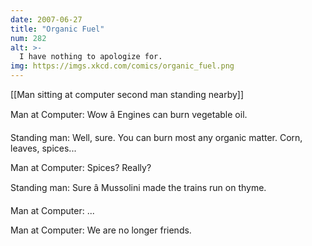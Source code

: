 ```yaml
---
date: 2007-06-27
title: "Organic Fuel"
num: 282
alt: >-
  I have nothing to apologize for.
img: https://imgs.xkcd.com/comics/organic_fuel.png
---
```

[[Man sitting at computer second man standing nearby]]

Man at Computer: Wow â Engines can burn vegetable oil.

Standing man: Well, sure. You can burn most any organic matter. Corn, leaves, spices...

Man at Computer: Spices? Really?

Standing man: Sure â Mussolini made the trains run on thyme.

Man at Computer: ...

Man at Computer: We are no longer friends.

